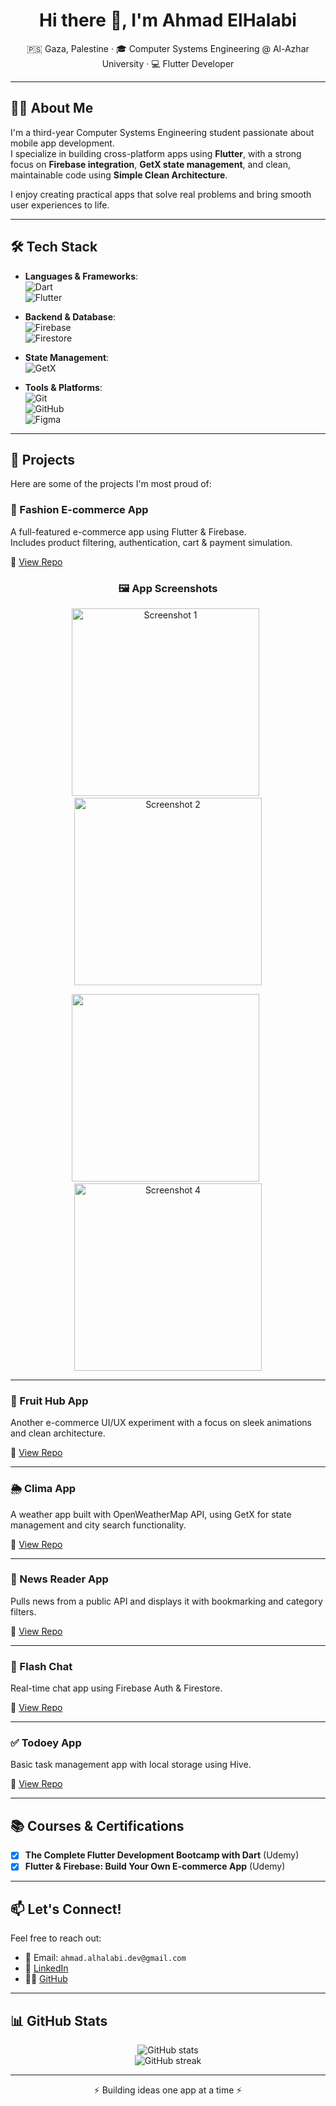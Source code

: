 <h1 align="center">Hi there 👋, I'm Ahmad ElHalabi</h1>

<p align="center">
  🇵🇸 Gaza, Palestine · 🎓 Computer Systems Engineering @ Al-Azhar University · 💻 Flutter Developer
</p>

---

## 👨‍💻 About Me

I'm a third-year Computer Systems Engineering student passionate about mobile app development.  
I specialize in building cross-platform apps using **Flutter**, with a strong focus on **Firebase integration**, **GetX state management**, and clean, maintainable code using **Simple Clean Architecture**.

I enjoy creating practical apps that solve real problems and bring smooth user experiences to life.

---

## 🛠️ Tech Stack

- **Languages & Frameworks**:  
  ![Dart](https://img.shields.io/badge/Dart-0175C2?style=for-the-badge&logo=dart&logoColor=white)  
  ![Flutter](https://img.shields.io/badge/Flutter-02569B?style=for-the-badge&logo=flutter&logoColor=white)

- **Backend & Database**:  
  ![Firebase](https://img.shields.io/badge/Firebase-FFCA28?style=for-the-badge&logo=firebase&logoColor=black)  
  ![Firestore](https://img.shields.io/badge/Cloud%20Firestore-FFCA28?style=for-the-badge&logo=google-cloud&logoColor=black)

- **State Management**:  
  ![GetX](https://img.shields.io/badge/GetX-3A3A3A?style=for-the-badge&logo=flutter&logoColor=white)

- **Tools & Platforms**:  
  ![Git](https://img.shields.io/badge/Git-F05032?style=for-the-badge&logo=git&logoColor=white)  
  ![GitHub](https://img.shields.io/badge/GitHub-181717?style=for-the-badge&logo=github&logoColor=white)  
  ![Figma](https://img.shields.io/badge/Figma-F24E1E?style=for-the-badge&logo=figma&logoColor=white)

---

## 🚀 Projects

Here are some of the projects I'm most proud of:

### 👕 Fashion E-commerce App
A full-featured e-commerce app using Flutter & Firebase.  
Includes product filtering, authentication, cart & payment simulation.

🔗 [View Repo](#)

<h3 align="center">🖼️ App Screenshots</h3>

<p align="center">
  <img src="https://github.com/user-attachments/assets/bae0473b-af4d-4362-ae79-4631f4db0bdd" alt="Screenshot 1" width="300"/>
  &nbsp;
  <img src="https://github.com/user-attachments/assets/7dfdce52-9c83-4e94-bafa-2a72f68db33e" alt="Screenshot 2" width="300"/>
</p>

<p align="center">
  <img src="https://github.com/user-attachments/assets/13fdb2f2-b3c8-4b04-a0f8-ce465cbb9966" width="300"/>
  &nbsp;
  <img src="https://github.com/user-attachments/assets/66e1535b-e239-4e9f-ba54-b6239240a60f" alt="Screenshot 4" width="300"/>
</p>

---

### 🍓 Fruit Hub App
Another e-commerce UI/UX experiment with a focus on sleek animations and clean architecture.

🔗 [View Repo](#)

---

### 🌦️ Clima App
A weather app built with OpenWeatherMap API, using GetX for state management and city search functionality.

🔗 [View Repo](#)

---

### 📰 News Reader App
Pulls news from a public API and displays it with bookmarking and category filters.

🔗 [View Repo](#)

---

### 💬 Flash Chat
Real-time chat app using Firebase Auth & Firestore.

🔗 [View Repo](#)

---

### ✅ Todoey App
Basic task management app with local storage using Hive.

🔗 [View Repo](#)

---

## 📚 Courses & Certifications

- [x] **The Complete Flutter Development Bootcamp with Dart** (Udemy)  
- [x] **Flutter & Firebase: Build Your Own E-commerce App** (Udemy)

---

## 📫 Let's Connect!

Feel free to reach out:

- 📧 Email: `ahmad.alhalabi.dev@gmail.com`  
- 💼 [LinkedIn](https://www.linkedin.com/in/ahmed-elhalabi-45b119285) 
- 🧑‍💻 [GitHub](https://github.com/ahmadalhalabi4)

---

## 📊 GitHub Stats

<p align="center">
  <img src="https://github-readme-stats.vercel.app/api?username=ahmadalhalabi&show_icons=true&theme=radical" alt="GitHub stats" />
  <br />
  <img src="https://github-readme-streak-stats.herokuapp.com/?user=ahmadalhalabi&theme=radical" alt="GitHub streak" />
</p>

---

<p align="center">⚡ Building ideas one app at a time ⚡</p>
